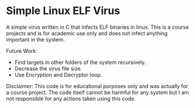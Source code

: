 # Simple Linux ELF Virus

A simple virus written in C that infects ELF binaries in linux. This is a course projects and is for academic use only and does not infect anything important in the system.

Future Work:
- Find targets in other folders of the system recursively.
- Decrease the virus file size.
- Use Encryption and Decryptor loop.

Disclaimer: This code is for educational purposes only and was actually for a course project. The code itself cannot be harmful for any system but I am not responsible for any actions taken using this code.

